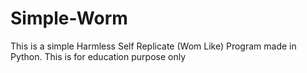 # Simple-Worm
This is a simple Harmless Self Replicate (Wom Like) Program made in Python. 
This is for education purpose only
